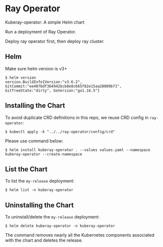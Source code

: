 # Ray Operator

Kuberay-operator: A simple Helm chart

Run a deployment of Ray Operator.

Deploy ray operator first, then deploy ray cluster.

## Helm

Make sure helm version is v3+
```console
$ helm version
version.BuildInfo{Version:"v3.6.2", GitCommit:"ee407bdf364942bcb8e8c665f82e15aa28009b71", GitTreeState:"dirty", GoVersion:"go1.16.5"}
```

## Installing the Chart

To avoid duplicate CRD definitions in this repo, we reuse CRD config in `ray-operator`:
```console
$ kubectl apply -k "../../ray-operator/config/crd"
```

Please use command below:
```console
$ helm install kuberay-operator . --values values.yaml --namespace kuberay-operator --create-namespace
```
## List the Chart

To list the `my-release` deployment:

```console
$ helm list -n kuberay-operator
```

## Uninstalling the Chart

To uninstall/delete the `my-release` deployment:

```console
$ helm delete kuberay-operator -n kuberay-operator
```

The command removes nearly all the Kubernetes components associated with the
chart and deletes the release.
